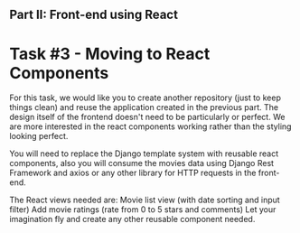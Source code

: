 ## Part II: Front-end using React

# Task #3 - Moving to React Components

For this task, we would like you to create another repository (just to keep things clean) and reuse the application created in the previous part. The design itself of the frontend doesn't need to be particularly or perfect. We are more interested in the react components working rather than the styling looking perfect.

You will need to replace the Django template system with reusable react components, also you will consume the movies data using Django Rest Framework and axios or any other library for HTTP requests in the front-end.

The React views needed are:
Movie list view (with date sorting and input filter)
Add movie ratings (rate from 0 to 5 stars and comments)
Let your imagination fly and create any other reusable component needed.
